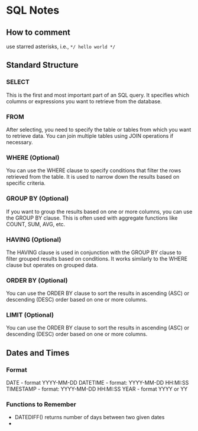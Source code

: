 # SQL Notes

## How to comment
use starred asterisks, i.e.,
`*/ hello world */`

## Standard Structure
### SELECT
This is the first and most important part of an SQL query. It specifies which columns or expressions you want to retrieve from the database.

### FROM
After selecting, you need to specify the table or tables from which you want to retrieve data. You can join multiple tables using JOIN operations if necessary.

### WHERE (Optional)
You can use the WHERE clause to specify conditions that filter the rows retrieved from the table. It is used to narrow down the results based on specific criteria.

### GROUP BY (Optional)
If you want to group the results based on one or more columns, you can use the GROUP BY clause. This is often used with aggregate functions like COUNT, SUM, AVG, etc.

### HAVING (Optional)
The HAVING clause is used in conjunction with the GROUP BY clause to filter grouped results based on conditions. It works similarly to the WHERE clause but operates on grouped data. 

### ORDER BY (Optional)
You can use the ORDER BY clause to sort the results in ascending (ASC) or descending (DESC) order based on one or more columns. 
### LIMIT (Optional)
You can use the ORDER BY clause to sort the results in ascending (ASC) or descending (DESC) order based on one or more columns. 

## Dates and Times
### Format
DATE - format YYYY-MM-DD
DATETIME - format: YYYY-MM-DD HH:MI:SS
TIMESTAMP - format: YYYY-MM-DD HH:MI:SS
YEAR - format YYYY or YY

### Functions to Remember
- DATEDIFF() returns number of days between two given dates
- 

